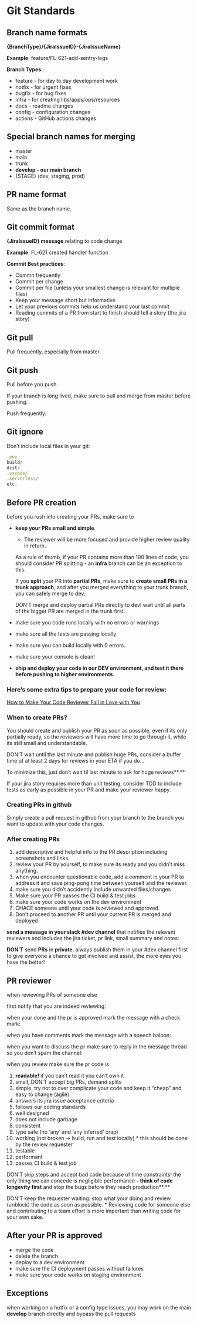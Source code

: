 # Git Standards

## Branch name formats

**{BranchType}/{JiraIssueID}-{JiraIssueName}**

**Example**: feature/FL-621-add-sentry-logs

**Branch Types**:

- feature - for day to day development work
- hotfix - for urgent fixes
- bugfix - for bug fixes
- infra - for creating libs/apps/ops/resources
- docs - readme changes
- config - configuration changes
- actions - GitHub actions changes

## Special branch names for merging

- master
- main
- trunk
- **develop - our main branch**
- {STAGE} (dev, staging, prod)

## PR name format

Same as the branch name.

## Git commit format

**{JiraIssueID} message** relating to code change

**Example**: FL-621 created handler function

**Commit Best practices**:

- Commit frequently
- Commit per change
- Commit per file (unless your smallest change is relevant for multiple files)
- Keep your message short but informative
- Let your previous commits help us understand your last commit
- Reading commits of a PR from start to finish should tell a story (the jira story)


## Git pull

Pull frequently, especially from master.

## Git push

Pull before you push.

If your branch is long lived, make sure to pull and merge from master before pushing.

Push frequently.

## Git ignore

Don’t include local files in your git:

```jsx
.env
build/
dist/
.vscode/
.serverless/
etc.
```

## Before PR creation

before you rush into creating your PRs, make sure to

- **keep your PRs small and simple**.

  - The reviewer will be more focused and provide higher review quality in return.

  As a rule of thumb, if your PR contains more than 100 lines of code, you should consider PR splitting - an **infra** branch can be an exception to this.

  If you **split** your PR into **partial PRs**, make sure to **create small PRs in a trunk approach**, and after you merged everything to your trunk branch, you can safely merge to dev.

  DON’T merge and deploy partial PRs directly to dev! wait until all parts of the bigger PR are merged in the trunk first.

- make sure you code runs locally with no errors or warnings

- make sure all the tests are passing locally

- make sure you can build locally with 0 errors.

- make sure your console is clean!

- **ship and deploy your code in our DEV environment, and test it there before pushing to higher environments.**

### Here’s some extra tips to prepare your code for review:

[How to Make Your Code Reviewer Fall in Love with You](https://mtlynch.io/code-review-love/)

### When to create PRs?

You should create and publish your PR as soon as possible, even if its only partially ready, so the reviewers will have more time to go through it, while its still small and understandable.

DON’T wait until the last minute and publish huge PRs, consider a buffer time of at least 2 days for reviews in your ETA if you do…

To minimize this, just don’t wait til last minute to ask for huge reviews**.**

If your jira story requires more than unit testing, consider TDD to include tests as early as possible in your PR and make your reviewer happy.

### Creating PRs in github

Simply create a pull request in github from your branch to the branch you want to update with your code changes.

### After creating PRs

1. add descriptive and helpful info to the PR description including screenshots and links.
2. review your PR by yourself, to make sure its ready and you didn’t miss anything.
3. when you encounter questionable code, add a comment in your PR to address it and save ping-pong time between yourself and the reviewer.
4. make sure you didn’t accidently include unwanted files/changes
5. Make sure your PR passes the CI build & test jobs
6. make sure your code works on the dev environment
7. CHACE someone until your code is reviewed and approved.
8. Don’t proceed to another PR until your current PR is merged and deployed

**send a message in your slack #dev channel** that notifies the relevant reviewers and includes the jira ticket, pr link, small summary and notes:

**DON’T** send **PRs** in **private**, always publish them in your #dev channel first to give everyone a chance to get involved and assist, the more eyes you have the better!

## PR reviewer

when reviewing PRs of someone else

first notify that you are indeed reviewing:

when your done and the pr is approved mark the message with a check mark:

when you have comments mark the message with a speech baloon:

when you want to discuss the pr make sure to reply in the message thread so you don’t spam the channel:

when you review make sure the pr code is

1. **readable!** if you can’t read it you can’t own it
2. small, DON’T accept big PRs, demand splits
3. simple, try not to over complicate your code and keep it “cheap” and easy to change (agile)
4. answers its jira issue acceptance criteria
5. follows our coding standards
6. well designed
7. does not include garbage
8. consistent
9. type safe (no ‘any’ and ‘any inferred’ crap)
10. working (not broken → build, run and test locally) * this should be done by the review requester
11. testable
12. performant
13. passes CI build & test job

DON’T skip steps and accept bad code because of time constraints! the only thing we can concede is negligible performance **- think of code longevity first** and stop the bugs before they reach production**.**

DON’T keep the requester waiting: stop what your doing and review (unblock) the code as soon as possible. * Reviewing code for someone else and contributing to a team effort is more important than writing code for your own sake.

## After your PR is approved

- merge the code
- delete the branch
- deploy to a dev environment
- make sure the CI deployment passes without failures
- make sure your code works on staging environment

## Exceptions

when working on a hotfix or a config type issues, you may work on the main **develop** branch directly and bypass the pull requests
